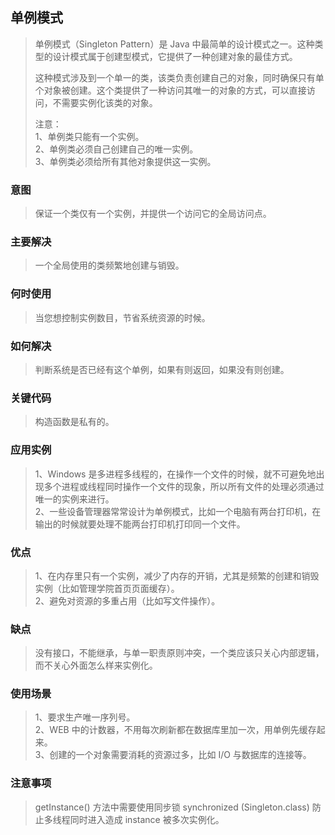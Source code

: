 ## 单例模式
> 单例模式（Singleton Pattern）是 Java 中最简单的设计模式之一。这种类型的设计模式属于创建型模式，它提供了一种创建对象的最佳方式。
>
> 这种模式涉及到一个单一的类，该类负责创建自己的对象，同时确保只有单个对象被创建。这个类提供了一种访问其唯一的对象的方式，可以直接访问，不需要实例化该类的对象。
> 
> 注意：<br>
> 1、单例类只能有一个实例。<br>
> 2、单例类必须自己创建自己的唯一实例。<br>
> 3、单例类必须给所有其他对象提供这一实例。

### 意图
> 保证一个类仅有一个实例，并提供一个访问它的全局访问点。

### 主要解决
> 一个全局使用的类频繁地创建与销毁。

### 何时使用
> 当您想控制实例数目，节省系统资源的时候。

### 如何解决
> 判断系统是否已经有这个单例，如果有则返回，如果没有则创建。

### 关键代码
> 构造函数是私有的。

### 应用实例
> 1、Windows 是多进程多线程的，在操作一个文件的时候，就不可避免地出现多个进程或线程同时操作一个文件的现象，所以所有文件的处理必须通过唯一的实例来进行。<br>
> 2、一些设备管理器常常设计为单例模式，比如一个电脑有两台打印机，在输出的时候就要处理不能两台打印机打印同一个文件。
### 优点
> 1、在内存里只有一个实例，减少了内存的开销，尤其是频繁的创建和销毁实例（比如管理学院首页页面缓存）。<br>
> 2、避免对资源的多重占用（比如写文件操作）。

### 缺点
> 没有接口，不能继承，与单一职责原则冲突，一个类应该只关心内部逻辑，而不关心外面怎么样来实例化。

### 使用场景
> 1、要求生产唯一序列号。<br>
> 2、WEB 中的计数器，不用每次刷新都在数据库里加一次，用单例先缓存起来。<br>
> 3、创建的一个对象需要消耗的资源过多，比如 I/O 与数据库的连接等。

### 注意事项
> getInstance() 方法中需要使用同步锁 synchronized (Singleton.class) 防止多线程同时进入造成 instance 被多次实例化。